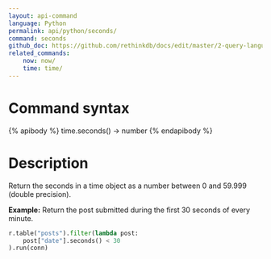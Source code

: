 ```yaml
---
layout: api-command 
language: Python
permalink: api/python/seconds/
command: seconds 
github_doc: https://github.com/rethinkdb/docs/edit/master/2-query-language/api/python/dates-and-times/seconds.md
related_commands:
    now: now/
    time: time/
---
```


# Command syntax #

{% apibody %}
time.seconds() &rarr; number
{% endapibody %}

# Description #

Return the seconds in a time object as a number between 0 and 59.999 (double precision).

__Example:__ Return the post submitted during the first 30 seconds of every minute.

```py
r.table("posts").filter(lambda post:
    post["date"].seconds() < 30
).run(conn)
```


